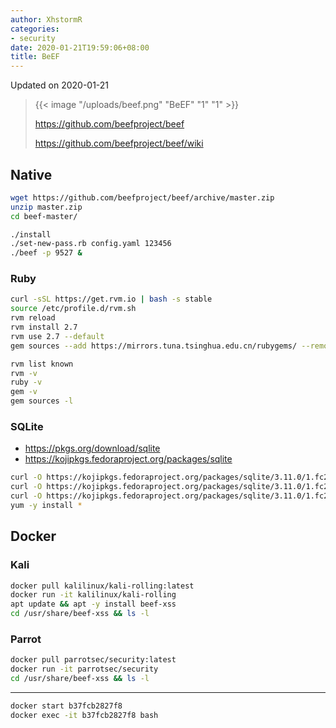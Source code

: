 ```yaml
---
author: XhstormR
categories:
- security
date: 2020-01-21T19:59:06+08:00
title: BeEF
---
```


<!--more-->

Updated on 2020-01-21

> {{< image "/uploads/beef.png" "BeEF" "1" "1" >}}
>
> https://github.com/beefproject/beef
>
> https://github.com/beefproject/beef/wiki

## Native

```bash
wget https://github.com/beefproject/beef/archive/master.zip
unzip master.zip
cd beef-master/

./install
./set-new-pass.rb config.yaml 123456
./beef -p 9527 &
```

### Ruby

```bash
curl -sSL https://get.rvm.io | bash -s stable
source /etc/profile.d/rvm.sh
rvm reload
rvm install 2.7
rvm use 2.7 --default
gem sources --add https://mirrors.tuna.tsinghua.edu.cn/rubygems/ --remove https://rubygems.org/

rvm list known
rvm -v
ruby -v
gem -v
gem sources -l
```

### SQLite
* https://pkgs.org/download/sqlite
* https://kojipkgs.fedoraproject.org/packages/sqlite

```bash
curl -O https://kojipkgs.fedoraproject.org/packages/sqlite/3.11.0/1.fc22/x86_64/sqlite-3.11.0-1.fc22.x86_64.rpm
curl -O https://kojipkgs.fedoraproject.org/packages/sqlite/3.11.0/1.fc22/x86_64/sqlite-libs-3.11.0-1.fc22.x86_64.rpm
curl -O https://kojipkgs.fedoraproject.org/packages/sqlite/3.11.0/1.fc22/x86_64/sqlite-devel-3.11.0-1.fc22.x86_64.rpm
yum -y install *
```

## Docker

### Kali
```bash
docker pull kalilinux/kali-rolling:latest
docker run -it kalilinux/kali-rolling
apt update && apt -y install beef-xss
cd /usr/share/beef-xss && ls -l
```

### Parrot
```bash
docker pull parrotsec/security:latest
docker run -it parrotsec/security
cd /usr/share/beef-xss && ls -l
```

---

```bash
docker start b37fcb2827f8
docker exec -it b37fcb2827f8 bash
```
